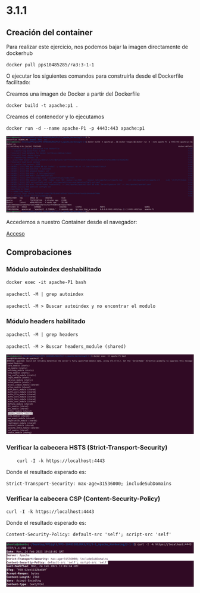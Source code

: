 # 3.1.1


## Creación del container

Para realizar este ejercicio, nos podemos bajar la imagen directamente de dockerhub

	docker pull pps10485285/ra3:3-1-1

O ejecutar los siguientes comandos para construirla desde el Dockerfile facilitado:


Creamos una imagen de Docker a partir del Dockerfile 

	docker build -t apache:p1 .

Creamos el contenedor y lo ejecutamos 

	docker run -d --name apache-P1 -p 4443:443 apache:p1

![img1](./fotos/DockerSetupP1.png)

Accedemos a nuestro Container desde el navegador:

[Acceso](https://localhost:4443)


## Comprobaciones

### Módulo autoindex deshabilitado

	docker exec -it apache-P1 bash

	apachectl -M | grep autoindex

	apachectl -M > Buscar autoindex y no encontrar el modulo 
	
### Módulo headers habilitado

	apachectl -M | grep headers

	apachectl -M > Buscar headers_module (shared)


![img2](./fotos/Headers_Autoindex.png)


### Verificar la cabecera HSTS (Strict-Transport-Security)

        curl -I -k https://localhost:4443

Donde el resultado esperado es:

	Strict-Transport-Security: max-age=31536000; includeSubDomains

### Verificar la cabecera CSP (Content-Security-Policy)

	curl -I -k https://localhost:4443

Donde el resultado esperado es:
	
	Content-Security-Policy: default-src 'self'; script-src 'self'

![img3](./fotos/HSTS_CSP.png)
